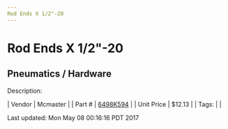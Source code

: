 ```yaml
---
Rod Ends X 1/2"-20
---
```

# Rod Ends X 1/2"-20
## Pneumatics / Hardware
Description: 	 

| Vendor | Mcmaster | 
| Part # | [6498K594](https://www.mcmaster.com/#6498K594) | 
| Unit Price | $12.13 | 
| Tags: |  | 

Last updated: Mon May 08 00:16:16 PDT 2017